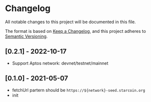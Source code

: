 # Changelog

All notable changes to this project will be documented in this file.

The format is based on [Keep a Changelog](https://keepachangelog.com/en/1.0.0/), and this project adheres to [Semantic Versioning](https://semver.org/spec/v2.0.0.html).

## [0.2.1] - 2022-10-17

- Support Aptos network: devnet/testnet/mainnet

## [0.1.0] - 2021-05-07

- fetchUrl partern should be `https://${network}-seed.starcoin.org`
- init

